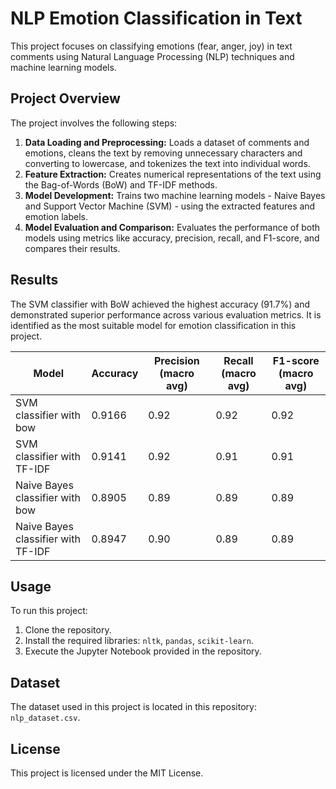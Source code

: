 # NLP Emotion Classification in Text

This project focuses on classifying emotions (fear, anger, joy) in text comments using Natural Language Processing (NLP) techniques and machine learning models.

## Project Overview

The project involves the following steps:

1. **Data Loading and Preprocessing:** Loads a dataset of comments and emotions, cleans the text by removing unnecessary characters and converting to lowercase, and tokenizes the text into individual words.
2. **Feature Extraction:** Creates numerical representations of the text using the Bag-of-Words (BoW) and TF-IDF methods.
3. **Model Development:** Trains two machine learning models - Naive Bayes and Support Vector Machine (SVM) - using the extracted features and emotion labels.
4. **Model Evaluation and Comparison:** Evaluates the performance of both models using metrics like accuracy, precision, recall, and F1-score, and compares their results.

## Results

The SVM classifier with BoW achieved the highest accuracy (91.7%) and demonstrated superior performance across various evaluation metrics. It is identified as the most suitable model for emotion classification in this project.

| Model | Accuracy | Precision (macro avg) | Recall (macro avg) | F1-score (macro avg) |
|---|---|---|---|---|
| SVM classifier with bow | 0.9166 | 0.92 | 0.92 | 0.92 |
| SVM classifier with TF-IDF | 0.9141 | 0.92 | 0.91 | 0.91 |
| Naive Bayes classifier with bow | 0.8905 | 0.89 | 0.89 | 0.89 |
| Naive Bayes classifier with TF-IDF | 0.8947 | 0.90 | 0.89 | 0.89 |

## Usage

To run this project:

1. Clone the repository.
2. Install the required libraries: `nltk`, `pandas`, `scikit-learn`.
3. Execute the Jupyter Notebook provided in the repository.

## Dataset

The dataset used in this project is located in this repository:  `nlp_dataset.csv`.

## License

This project is licensed under the MIT License.
